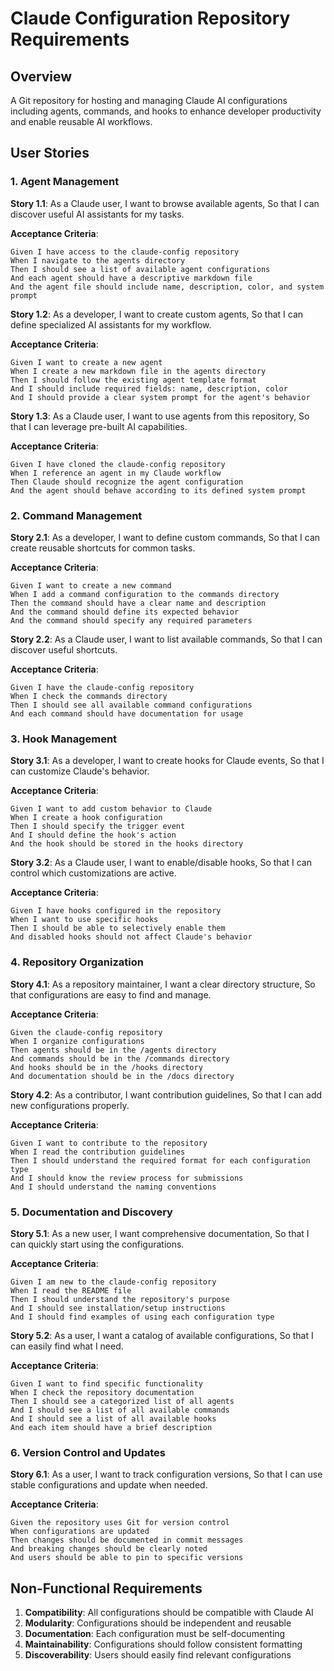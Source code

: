# Claude Configuration Repository Requirements

## Overview
A Git repository for hosting and managing Claude AI configurations including agents, commands, and hooks to enhance developer productivity and enable reusable AI workflows.

## User Stories

### 1. Agent Management

**Story 1.1**: As a Claude user, I want to browse available agents, So that I can discover useful AI assistants for my tasks.

**Acceptance Criteria**:
```gherkin
Given I have access to the claude-config repository
When I navigate to the agents directory
Then I should see a list of available agent configurations
And each agent should have a descriptive markdown file
And the agent file should include name, description, color, and system prompt
```

**Story 1.2**: As a developer, I want to create custom agents, So that I can define specialized AI assistants for my workflow.

**Acceptance Criteria**:
```gherkin
Given I want to create a new agent
When I create a new markdown file in the agents directory
Then I should follow the existing agent template format
And I should include required fields: name, description, color
And I should provide a clear system prompt for the agent's behavior
```

**Story 1.3**: As a Claude user, I want to use agents from this repository, So that I can leverage pre-built AI capabilities.

**Acceptance Criteria**:
```gherkin
Given I have cloned the claude-config repository
When I reference an agent in my Claude workflow
Then Claude should recognize the agent configuration
And the agent should behave according to its defined system prompt
```

### 2. Command Management

**Story 2.1**: As a developer, I want to define custom commands, So that I can create reusable shortcuts for common tasks.

**Acceptance Criteria**:
```gherkin
Given I want to create a new command
When I add a command configuration to the commands directory
Then the command should have a clear name and description
And the command should define its expected behavior
And the command should specify any required parameters
```

**Story 2.2**: As a Claude user, I want to list available commands, So that I can discover useful shortcuts.

**Acceptance Criteria**:
```gherkin
Given I have the claude-config repository
When I check the commands directory
Then I should see all available command configurations
And each command should have documentation for usage
```

### 3. Hook Management

**Story 3.1**: As a developer, I want to create hooks for Claude events, So that I can customize Claude's behavior.

**Acceptance Criteria**:
```gherkin
Given I want to add custom behavior to Claude
When I create a hook configuration
Then I should specify the trigger event
And I should define the hook's action
And the hook should be stored in the hooks directory
```

**Story 3.2**: As a Claude user, I want to enable/disable hooks, So that I can control which customizations are active.

**Acceptance Criteria**:
```gherkin
Given I have hooks configured in the repository
When I want to use specific hooks
Then I should be able to selectively enable them
And disabled hooks should not affect Claude's behavior
```

### 4. Repository Organization

**Story 4.1**: As a repository maintainer, I want a clear directory structure, So that configurations are easy to find and manage.

**Acceptance Criteria**:
```gherkin
Given the claude-config repository
When I organize configurations
Then agents should be in the /agents directory
And commands should be in the /commands directory
And hooks should be in the /hooks directory
And documentation should be in the /docs directory
```

**Story 4.2**: As a contributor, I want contribution guidelines, So that I can add new configurations properly.

**Acceptance Criteria**:
```gherkin
Given I want to contribute to the repository
When I read the contribution guidelines
Then I should understand the required format for each configuration type
And I should know the review process for submissions
And I should understand the naming conventions
```

### 5. Documentation and Discovery

**Story 5.1**: As a new user, I want comprehensive documentation, So that I can quickly start using the configurations.

**Acceptance Criteria**:
```gherkin
Given I am new to the claude-config repository
When I read the README file
Then I should understand the repository's purpose
And I should see installation/setup instructions
And I should find examples of using each configuration type
```

**Story 5.2**: As a user, I want a catalog of available configurations, So that I can easily find what I need.

**Acceptance Criteria**:
```gherkin
Given I want to find specific functionality
When I check the repository documentation
Then I should see a categorized list of all agents
And I should see a list of all available commands
And I should see a list of all available hooks
And each item should have a brief description
```

### 6. Version Control and Updates

**Story 6.1**: As a user, I want to track configuration versions, So that I can use stable configurations and update when needed.

**Acceptance Criteria**:
```gherkin
Given the repository uses Git for version control
When configurations are updated
Then changes should be documented in commit messages
And breaking changes should be clearly noted
And users should be able to pin to specific versions
```

## Non-Functional Requirements

1. **Compatibility**: All configurations should be compatible with Claude AI
2. **Modularity**: Configurations should be independent and reusable
3. **Documentation**: Each configuration must be self-documenting
4. **Maintainability**: Configurations should follow consistent formatting
5. **Discoverability**: Users should easily find relevant configurations
